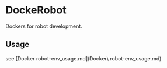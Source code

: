 # DockeRobot

Dockers for robot development.

## Usage
see [Docker robot-env_usage.md](Docker\ robot-env_usage.md)